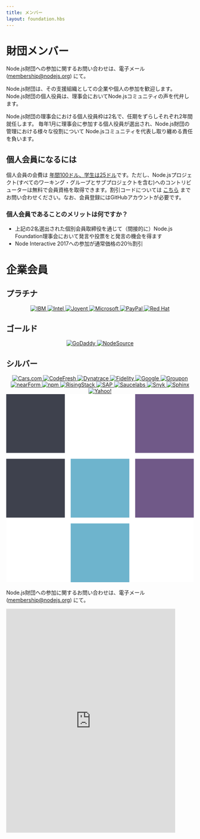 ```yaml
---
title: メンバー
layout: foundation.hbs
---
```

<!--
# Foundation Members

To request information on joining the Node.js Foundation, please email
[membership@nodejs.org](mailto:membership@nodejs.org).

Node.js Foundation Membership is open to businesses and individuals as a
member-supported organization. The Node.js Foundation Individual Director is the
Node.js project’s community voice on the board. There are two individual
directors that sit on the Node.js Foundation board and each serves a two-year,
staggered term. Individual members elect a representative to the Board of
Directors in January of each year who are responsible for representing the
diverse needs of the Node.js community in the administration of the Node.js
Foundation.
-->
# 財団メンバー

Node.js財団への参加に関するお問い合わせは、電子メール ([membership@nodejs.org](mailto:membership@nodejs.org)) にて。

Node.js財団は、その支援組織としての企業や個人の参加を歓迎します。
Node.js財団の個人役員は、理事会においてNode.jsコミュニティの声を代弁します。

Node.js財団の理事会における個人役員枠は2名で、任期をずらしそれぞれ2年間就任します。
毎年1月に理事会に参加する個人役員が選出され、Node.js財団の管理における様々な役割について Node.jsコミュニティを代表し取り纏める責任を負います。


<!--
## Becoming an Individual Member

Individual membership costs [$100 a year, or $25 for students](https://identity.linuxfoundation.org/user?destination=pid/99). Contributors to the Node.js project, including all Working Groups and sub-projects, are eligible for free membership. Please [contact us](mailto:membership@nodejs.org) for discount codes. You are required to have a GitHub account to register.

### What’s the benefit of being an Individual Member?
 - You have a vote and voice on the Node.js Foundation Board of Directors
 through the two above-mentioned elected Individual Membership Directors.
 - 20% off regular price registration to Node Interactive 2017
-->

## 個人会員になるには

個人会員の会費は [年間100ドル、学生は25ドル](https://identity.linuxfoundation.org/user?destination=pid/99)です。ただし、Node.jsプロジェクト(すべてのワーキング・グループとサブプロジェクトを含む)へのコントリビューターは無料で会員資格を取得できます。割引コードについては [こちら](mailto:membership@nodejs.org) までお問い合わせください。なお、会員登録にはGitHubアカウントが必要です。

### 個人会員であることのメリットは何ですか？
 - 上記の2名選出された個別会員取締役を通じて（間接的に）Node.js Foundation理事会において発言や投票をと発言の機会を得ます
 - Node Interactive 2017への参加が通常価格の20％割引

<!--
# Corporate Members
## Platinum
-->
# 企業会員
## プラチナ

<div style="text-align:center;">
<a target="_new" class="imagelink" href="http://ibm.com">
  <img alt="IBM" class="memberlogo" src="/static/images/foundation/ibmLogo.png" />
</a>
<a target="_new" class="imagelink" href="http://intel.com">
  <img alt="Intel" class="memberlogo" src="/static/images/foundation/intelLogo.png" />
</a>
<a target="_new" class="imagelink" href="//joyent.com">
  <img alt="Joyent" class="memberlogo" src="/static/images/foundation/joyentLogo.svg" />
</a>
<a target="_new" class="imagelink" href="//microsoft.com">
  <img alt="Microsoft" class="memberlogo" src="/static/images/foundation/microsoftLogo.png" />
</a>
<a target="_new" class="imagelink" href="//paypal.com">
  <img alt="PayPal" class="memberlogo" src="/static/images/foundation/paypalLogo.png" />
</a>
<a target="_new" class="imagelink" href="//redhat.com">
  <img alt="Red Hat" class="memberlogo" src="/static/images/foundation/redhatLogo.png" />
</a>
</div>

<!--
## Gold
-->
## ゴールド

<div style="text-align:center;">
<a target="_new" class="imagelink" href="//godaddy.com">
  <img alt="GoDaddy" class="memberlogo" src="/static/images/foundation/godaddyLogo.png" />
</a>
<a target="_new" class="imagelink" href="//nodesource.com">
  <img alt="NodeSource" class="memberlogo" src="/static/images/foundation/nodesourceLogo.png" />
</a>
</div>

<!--
## Silver
-->
## シルバー

<div style="text-align:center;">
<a target="_new" class="imagelink" href="http://cars.com">
  <img alt="Cars.com" class="memberlogo" src="/static/images/foundation/cars.png" />
</a>
<a target="_new" class="imagelink" href="http://codefresh.io">
  <img alt="CodeFresh" class="memberlogo" src="/static/images/foundation/codefreshLogo.png" />
</a>
<a target="_new" class="imagelink" href="https://www.dynatrace.com">
  <img alt="Dynatrace" class="memberlogo" src="/static/images/foundation/dynatrace.png" />
</a>
<a target="_new" class="imagelink" href="//fidelity.com">
  <img alt="Fidelity" class="memberlogo" src="/static/images/foundation/fidelityLogo.png" />
</a>
<a target="_new" class="imagelink" href="https://google.com">
  <img alt="Google" class="memberlogo" src="/static/images/foundation/googleLogo.png" />
</a>
<a target="_new" class="imagelink" href="//groupon.com">
  <img alt="Groupon" class="memberlogo" src="/static/images/foundation/grouponLogo.png" />
</a>
<a target="_new" class="imagelink" href="http://nearform.com">
  <img alt="nearForm" class="memberlogo" src="/static/images/foundation/nearformLogo.png" />
</a>
<a target="_new" class="imagelink" href="//npmjs.org">
  <img alt="npm" class="memberlogo" src="/static/images/foundation/npmLogo.png" />
</a>
<a target="_new" class="imagelink" href="//risingstack.com">
  <img alt="RisingStack" class="memberlogo" src="/static/images/foundation/risingstack_logo.png" />
</a>
<a target="_new" class="imagelink" href="http://sap.com">
  <img alt="SAP" class="memberlogo" src="/static/images/foundation/sapLogo.png" />
</a>
<a target="_new" class="imagelink" href="//saucelabs.com">
  <img alt="Saucelabs" class="memberlogo" src="/static/images/foundation/saucelabsLogo.png" />
</a>
<a target="_new" class="imagelink" href="//snyk.com">
  <img alt="Snyk" class="memberlogo" src="/static/images/foundation/snyk.png" />
</a>
<a target="_new" class="imagelink" href="http://sphinx.sg/">
  <img alt="Sphinx" class="memberlogo" src="/static/images/foundation/sphinx.png" />
</a>
<a target="_new" class="imagelink" href="//yahoo.com">
  <img alt="Yahoo!" class="memberlogo" src="/static/images/foundation/yahoo.png" />
</a>
<a target="_new" class="imagelink" href="//yld.io">
  <img alt="yld!" class="memberlogo" src="/static/images/foundation/yldLogo.png" />
</a>
</div>

<!--
To request information on joining the Node.js Foundation, please email
[membership@nodejs.org](mailto:membership@nodejs.org).
-->
Node.js財団への参加に関するお問い合わせは、電子メール ([membership@nodejs.org](mailto:membership@nodejs.org)) にて。

<iframe class="center"
 src="https://go.pardot.com/l/6342/2015-05-15/2cnz97"
 frameborder="0" marginwidth="0" marginheight="0"
 style="width:90%;height:600px;"
 >
</iframe>
